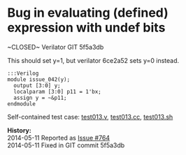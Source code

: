 
Bug in evaluating (defined) expression with undef bits
======================================================

~CLOSED~ Verilator GIT 5f5a3db

This should set y=1, but verilator 6ce2a52 sets y=0 instead.

    :::Verilog
    module issue_042(y);
      output [3:0] y;
      localparam [3:0] p11 = 1'bx;
      assign y = ~&p11;
    endmodule

Self-contained test case:
[test013.v](http://svn.clifford.at/handicraft/2014/verilatortest/test013.v),
[test013.cc](http://svn.clifford.at/handicraft/2014/verilatortest/test013.cc),
[test013.sh](http://svn.clifford.at/handicraft/2014/verilatortest/test013.sh)

**History:**  
2014-05-11 Reported as [Issue #764](http://www.veripool.org/issues/764-Verilator-Bug-in-evaluating-defined-expression-with-undef-bits)  
2014-05-11 Fixed in GIT commit 5f5a3db
